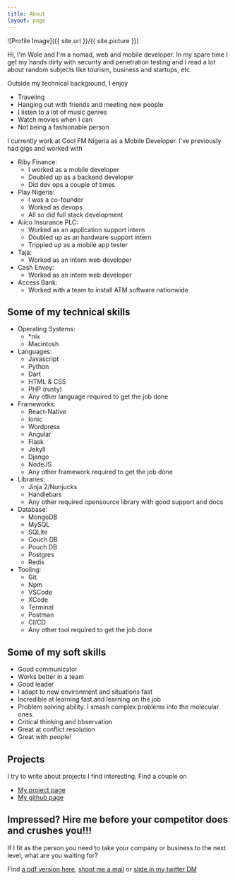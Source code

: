 ```yaml
---
title: About
layout: page
---
```

![Profile Image]({{ site.url }}/{{ site.picture }})

Hi, I'm Wole and I'm a nomad, web and mobile developer. 
In my spare time I get my hands dirty with security and penetration testing 
and I read a lot about random subjects like tourism, business and startups, etc.  

Outside my technical background, I enjoy
- Traveling
- Hanging out with friends and meeting new people
- I listen to a lot of music genres
- Watch movies when I can
- Not being a fashionable person

I currently work at Cool FM Nigeria as a Mobile Developer. I've previously had gigs and worked with

- Riby Finance:
	- I worked as a mobile developer
	- Doubled up as a backend developer
	- Did dev ops a couple of times
- Play Nigeria:
	- I was a co-founder
	- Worked as devops
	- All so did full stack development
- Aiico Insurance PLC:
	- Worked as an application support intern
	- Doubled up as an hardware support intern
	- Trippled up as a mobile app tester
- Taja:
	- Worked as an intern web developer
- Cash Envoy:
	- Worked as an intern web developer
- Access Bank:
	- Worked with a team to install ATM software nationwide


## Some of my technical skills
- Operating Systems:
	- *nix
	- Macintosh
- Languages:
	- Javascript
	- Python
	- Dart
	- HTML & CSS
	- PHP (rusty)
	- Any other language required to get the job done
- Frameworks:
	- React-Native
	- Ionic
	- Wordpress
	- Angular
	- Flask
	- Jekyll
	- Django
	- NodeJS
	- Any other framework required to get the job done
- Libraries:
	- Jinja 2/Nunjucks
	- Handlebars
	- Any other required opensource library with good support and docs
- Database:
	- MongoDB
	- MySQL
	- SQLite
	- Couch DB
	- Pouch DB
	- Postgres
	- Redis
- Tooling:
	- Git
	- Npm
	- VSCode
	- XCode
	- Terminal
	- Postman
	- CI/CD
	- Any other tool required to get the job done

## Some of my soft skills
- Good communicator
- Works better in a team
- Good leader
- I adapt to new environment and situations fast
- Incredible at learning fast and learning on the job
- Problem solving ability. I smash complex problems into the molecular ones.
- Critical thinking and bbservation
- Great at conflict resolution
- Great with people!

## Projects
I try to write about projects I find interesting. Find a couple on
- [My project page](/projects)  
- [My github page](https://github.com/mczlatan)  

## Impressed? Hire me before your competitor does and crushes you!!!
If I fit as the person you need to take your company or business to the next level, what are you waiting for?

Find [a pdf version here](), [shoot me a mail](/) or [slide in my twitter DM](/)  
